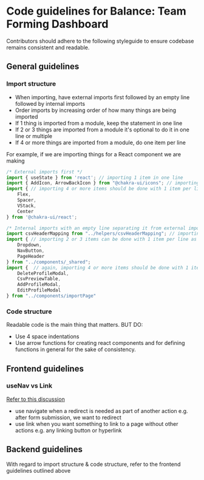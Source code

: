 # Code guidelines for Balance: Team Forming Dashboard

Contributors should adhere to the following styleguide to ensure codebase remains consistent and readable.

## General guidelines

### Import structure

* When importing, have external imports first followed by an empty line followed by internal imports
* Order imports by increasing order of how many things are being imported
* If 1 thing is imported from a module, keep the statement in one line
* If 2 or 3 things are imported from a module it's optional to do it in one line or multiple
* If 4 or more things are imported from a module, do one item per line

For example, if we are importing things for a React component we are making

```javascript
/* External imports first */
import { useState } from 'react'; // importing 1 item in one line
import { AddIcon, ArrowBackIcon } from "@chakra-ui/icons"; // importing 2 or 3 items can be done in one line
import { // importing 4 or more items should be done with 1 item per line as shown
    Flex,
    Spacer,
    VStack,
    Center
} from '@chakra-ui/react';

/* Internal imports with an empty line separating it from external imports */
import csvHeaderMapping from "../helpers/csvHeaderMapping"; // importing 1 item in one line
import { // importing 2 or 3 items can be done with 1 item per line as shown or all in one line
    Dropdown,
    NavButton,
    PageHeader
} from "../components/_shared";
import {  // again, importing 4 or more items should be done with 1 item per line as shown
    DeleteProfileModal,
    CsvPreviewTable,
    AddProfileModal,
    EditProfileModal
} from "../components/importPage"
```

### Code structure

Readable code is the main thing that matters. BUT DO:

* Use 4 space indentations
* Use arrow functions for creating react components and for defining functions in general for the sake of consistency.

## Frontend guidelines

### useNav vs Link

[Refer to this discussion](reddit.com/r/reactjs/comments/vq2hb6/which_is_better_to_use_link_or_usenavigate)

* use navigate when a redirect is needed as part of another action e.g. after form submission, we want to redirect
* use link when you want something to link to a page without other actions e.g. any linking button or hyperlink

## Backend guidelines

With regard to import structure & code structure, refer to the frontend guidelines outlined above